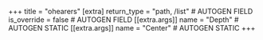 +++
title = "ohearers"
[extra]
return_type = "path, /list" # AUTOGEN FIELD
is_override = false # AUTOGEN FIELD
[[extra.args]]
name = "Depth" # AUTOGEN STATIC
[[extra.args]]
name = "Center" # AUTOGEN STATIC
+++
